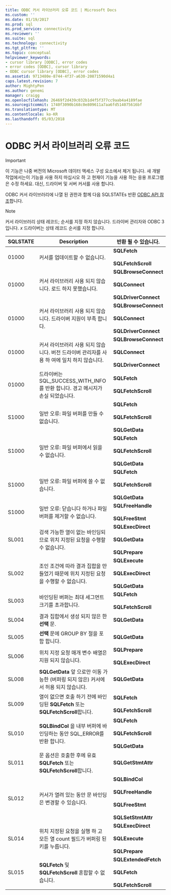 ```yaml
---
title: ODBC 커서 라이브러리 오류 코드 | Microsoft Docs
ms.custom: ''
ms.date: 01/19/2017
ms.prod: sql
ms.prod_service: connectivity
ms.reviewer: ''
ms.suite: sql
ms.technology: connectivity
ms.tgt_pltfrm: ''
ms.topic: conceptual
helpviewer_keywords:
- cursor library [ODBC], error codes
- error codes [ODBC], cursor library
- ODBC cursor library [ODBC], error codes
ms.assetid: 9713480e-8744-4f37-a630-20871590d4a1
caps.latest.revision: 7
author: MightyPen
ms.author: genemi
manager: craigg
ms.openlocfilehash: 26469f2d439c032b1d4f5f377cc9aab4a4189fae
ms.sourcegitcommit: 1740f3090b168c0e809611a7aa6fd514075616bf
ms.translationtype: MT
ms.contentlocale: ko-KR
ms.lasthandoff: 05/03/2018
---
```

# <a name="odbc-cursor-library-error-codes"></a>ODBC 커서 라이브러리 오류 코드
> [!IMPORTANT]  
>  이 기능은 나중 버전의 Microsoft 데이터 액세스 구성 요소에서 제거 됩니다. 새 개발 작업에서는이 기능을 사용 하지 마십시오 하 고 현재이 기능을 사용 하는 응용 프로그램은 수정 하세요. 대신, 드라이버 및 서버 커서를 사용 합니다.  
  
 ODBC 커서 라이브러리에 나열 된 권한과 함께 다음 SQLSTATEs 반환 [ODBC API 참조](../../../odbc/reference/syntax/odbc-api-reference.md)합니다.  
  
> [!NOTE]  
>  커서 라이브러리 상태 레코드; 순서를 지정 하지 않습니다. 드라이버 관리자와 ODBC 3입니다. *x* 드라이버는 상태 레코드 순서를 지정 합니다.  
  
|SQLSTATE|Description|반환 될 수 있습니다.|  
|--------------|-----------------|--------------------------|  
|01000|커서를 업데이트할 수 없습니다.|**SQLFetch**<br /><br /> **SQLFetchScroll**|  
|01000|커서 라이브러리 사용 되지 않습니다. 로드 하지 못했습니다.|**SQLBrowseConnect**<br /><br /> **SQLConnect**<br /><br /> **SQLDriverConnect**|  
|01000|커서 라이브러리 사용 되지 않습니다. 드라이버 지원이 부족 합니다.|**SQLBrowseConnect**<br /><br /> **SQLConnect**<br /><br /> **SQLDriverConnect**|  
|01000|커서 라이브러리 사용 되지 않습니다. 버전 드라이버 관리자를 사용 하 여에 일치 하지 않습니다.|**SQLBrowseConnect**<br /><br /> **SQLConnect**<br /><br /> **SQLDriverConnect**|  
|01000|드라이버는 SQL_SUCCESS_WITH_INFO를 반환 합니다. 경고 메시지가 손실 되었습니다.|**SQLFetch**<br /><br /> **SQLFetchScroll**|  
|S1000|일반 오류: 파일 버퍼를 만들 수 없습니다.|**SQLFetch**<br /><br /> **SQLFetchScroll**<br /><br /> **SQLGetData**|  
|S1000|일반 오류: 파일 버퍼에서 읽을 수 없습니다.|**SQLFetch**<br /><br /> **SQLFetchScroll**<br /><br /> **SQLGetData**|  
|S1000|일반 오류: 파일 버퍼에 쓸 수 없습니다.|**SQLFetch**<br /><br /> **SQLFetchScroll**<br /><br /> **SQLGetData**|  
|S1000|일반 오류: 닫습니다 하거나 파일 버퍼를 제거할 수 없습니다.|**SQLFreeHandle**<br /><br /> **SQLFreeStmt**|  
|SL001|검색 가능한 열이 없는 바인딩되므로 위치 지정된 요청을 수행할 수 없습니다.|**SQLExecDirect**<br /><br /> **SQLGetData**<br /><br /> **SQLPrepare**|  
|SL002|조인 조건에 따라 결과 집합을 만들었기 때문에 위치 지정된 요청을 수행할 수 없습니다.|**SQLExecute**<br /><br /> **SQLExecDirect**<br /><br /> **SQLGetData**|  
|SL003|바인딩된 버퍼는 최대 세그먼트 크기를 초과합니다.|**SQLFetch**<br /><br /> **SQLFetchScroll**|  
|SL004|결과 집합에서 생성 되지 않은 한 **선택** 문.|**SQLGetData**|  
|SL005|**선택** 문에 GROUP BY 절을 포함 합니다.|**SQLGetData**|  
|SL006|위치 지정 요청 매개 변수 배열은 지원 되지 않습니다.|**SQLPrepare**<br /><br /> **SQLExecDirect**|  
|SL008|**SQLGetData** 앞 으로만 이동 가능한 (버퍼링 되지 않은) 커서에서 허용 되지 않습니다.|**SQLGetData**|  
|SL009|열이 없으면 호출 하기 전에 바인딩된 **SQLFetch** 또는 **SQLFetchScroll**합니다.|**SQLFetch**<br /><br /> **SQLFetchScroll**|  
|SL010|**SQLBindCol** 을 내부 버퍼에 바인딩하는 동안 SQL_ERROR를 반환 합니다.|**SQLFetch**<br /><br /> **SQLFetchScroll**<br /><br /> **SQLGetData**|  
|SL011|문 옵션은 호출한 후에 유효 **SQLFetch** 또는 **SQLFetchScroll**합니다.|**SQLGetStmtAttr**|  
|SL012|커서가 열려 있는 동안 문 바인딩은 변경할 수 있습니다.|**SQLBindCol**<br /><br /> **SQLFreeHandle**<br /><br /> **SQLFreeStmt**<br /><br /> **SQLSetStmtAttr**|  
|SL014|위치 지정된 요청을 실행 하 고 모든 열 count 필드가 버퍼링 된 키를 누릅니다.|**SQLExecDirect**<br /><br /> **SQLExecute**<br /><br /> **SQLPrepare**|  
|SL015|**SQLFetch** 및 **SQLFetchScroll** 혼합할 수 없습니다.|**SQLExtendedFetch**<br /><br /> **SQLFetch**<br /><br /> **SQLFetchScroll**|
